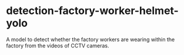# detection-factory-worker-helmet-yolo
A model to detect whether the factory workers are wearing within the factory from the videos of CCTV cameras.
